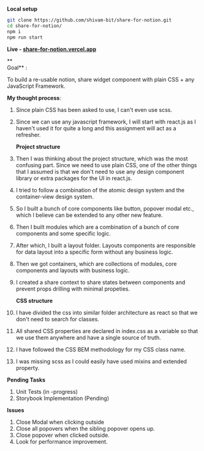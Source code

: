 **Local setup**

```sh
git clone https://github.com/shivam-bit/share-for-notion.git
cd share-for-notion/
npm i
npm run start
```



**Live - [share-for-notion.vercel.app](http://share-for-notion.vercel.app/)**

** \
Goal** : 

To build a re-usable notion, share widget component with plain CSS + any JavaScript Framework.

**My thought process**:



1. Since plain CSS has been asked to use, I can't even use scss.
2. Since we can use any javascript framework, I will start with react.js as I haven't used it for quite a long and this assignment will act as a refresher.

	**Project structure**



1. Then I was thinking about the project structure, which was the most confusing part. Since we need to use plain CSS, one of the other things that I assumed is that we don't need to use any design component library or extra packages for the UI in react.js.
2. I tried to follow a combination of the atomic design system and the container-view design system. 
3. So I built a bunch of core components like button, popover modal etc., which I believe can be extended to any other new feature.
4. Then I built modules which are a combination of a bunch of core components and some specific logic.
5. After which, I built a layout folder. Layouts components are responsible for data layout into a specific form without any business logic.
6. Then we got containers, which are collections of modules, core components and layouts with business logic. 
7. I created a share context to share states between components and prevent props drilling with minimal propeties. 

	**CSS structure**



1. I have divided the css into similar folder architecture as react so that we don't need to search for classes.
2. All shared CSS properties are declared in index.css as a variable so that we use them anywhere and have a single source of truth.
3.  I have followed the CSS BEM methodology for my CSS class name.
4. I was missing scss as I could easily have used mixins and extended property.

**Pending Tasks**



1. Unit Tests (in -progress)
2. Storybook Implementation (Pending)

**Issues**



1. Close Modal when clicking outside
2. Close all popovers when the sibling popover opens up.
3. Close popover when clicked outside.
4. Look for performance improvement.